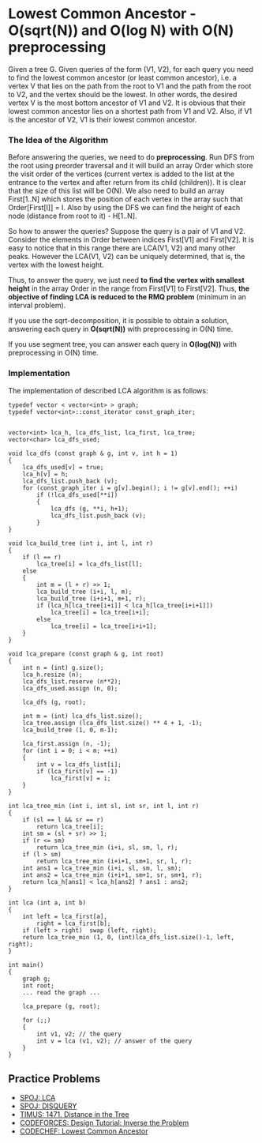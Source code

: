 <!--?title Lowest Common Ancestor - O(sqrt(N)) and O(log N) with O(N) preprocessing -->

# Lowest Common Ancestor - O(sqrt(N)) and O(log N) with O(N) preprocessing

Given a tree G. Given queries of the form (V1, V2), for each query you need to find the lowest common ancestor (or least common ancestor), i.e. a vertex V that lies on the path from the root to V1 and the path from the root to V2, and the vertex should be the lowest. In other words, the desired vertex V is the most bottom ancestor of V1 and V2. It is obvious that their lowest common ancestor lies on a shortest path from V1 and V2. Also, if V1 is the ancestor of V2, V1 is their lowest common ancestor.

### The Idea of the Algorithm

Before answering the queries, we need to do **preprocessing**. Run DFS from the root using preorder traversal and it will build an array Order which store the visit order of the vertices (current vertex is added to the list at the entrance to the vertex and after return from its child (children)). It is clear that the size of this list will be O(N). We also need to build an array First[1..N] which stores the position of each vertex in the array such that Order[First[I]] = I. Also by using the DFS we can find the height of each node (distance from root to it) - H[1..N].

So how to answer the queries? Suppose the query is a pair of V1 and V2. Consider the elements in Order between indices First[V1] and First[V2]. It is easy to notice that in this range there are LCA(V1, V2) and many other peaks. However the LCA(V1, V2) can be uniquely determined, that is, the vertex with the lowest height.

Thus, to answer the query, we just need **to find the vertex with smallest height** in the array Order in the range from First[V1] to First[V2]. Thus, **the objective of finding LCA is reduced to the RMQ problem** (minimum in an interval problem).

If you use the sqrt-decomposition, it is possible to obtain a solution, answering each query in **O(sqrt(N))** with preprocessing in O(N) time.

If you use segment tree, you can answer each query in **O(log(N))** with preprocessing in O(N) time.

### Implementation

The implementation of described LCA algorithm is as follows:

```
typedef vector < vector<int> > graph;
typedef vector<int>::const_iterator const_graph_iter;


vector<int> lca_h, lca_dfs_list, lca_first, lca_tree;
vector<char> lca_dfs_used;

void lca_dfs (const graph & g, int v, int h = 1)
{
    lca_dfs_used[v] = true;
    lca_h[v] = h;
    lca_dfs_list.push_back (v);
    for (const_graph_iter i = g[v].begin(); i != g[v].end(); ++i)
        if (!lca_dfs_used[**i])
        {
            lca_dfs (g, **i, h+1);
            lca_dfs_list.push_back (v);
        }
}

void lca_build_tree (int i, int l, int r)
{
    if (l == r)
        lca_tree[i] = lca_dfs_list[l];
    else
    {
        int m = (l + r) >> 1;
        lca_build_tree (i+i, l, m);
        lca_build_tree (i+i+1, m+1, r);
        if (lca_h[lca_tree[i+i]] < lca_h[lca_tree[i+i+1]])
            lca_tree[i] = lca_tree[i+i];
        else
            lca_tree[i] = lca_tree[i+i+1];
    }
}

void lca_prepare (const graph & g, int root)
{
    int n = (int) g.size();
    lca_h.resize (n);
    lca_dfs_list.reserve (n**2);
    lca_dfs_used.assign (n, 0);

    lca_dfs (g, root);

    int m = (int) lca_dfs_list.size();
    lca_tree.assign (lca_dfs_list.size() ** 4 + 1, -1);
    lca_build_tree (1, 0, m-1);

    lca_first.assign (n, -1);
    for (int i = 0; i < m; ++i)
    {
        int v = lca_dfs_list[i];
        if (lca_first[v] == -1)
            lca_first[v] = i;
    }
}

int lca_tree_min (int i, int sl, int sr, int l, int r)
{
    if (sl == l && sr == r)
        return lca_tree[i];
    int sm = (sl + sr) >> 1;
    if (r <= sm)
        return lca_tree_min (i+i, sl, sm, l, r);
    if (l > sm)
        return lca_tree_min (i+i+1, sm+1, sr, l, r);
    int ans1 = lca_tree_min (i+i, sl, sm, l, sm);
    int ans2 = lca_tree_min (i+i+1, sm+1, sr, sm+1, r);
    return lca_h[ans1] < lca_h[ans2] ? ans1 : ans2;
}

int lca (int a, int b)
{
    int left = lca_first[a],
        right = lca_first[b];
    if (left > right)  swap (left, right);
    return lca_tree_min (1, 0, (int)lca_dfs_list.size()-1, left, right);
}

int main()
{
    graph g;
    int root;
    ... read the graph ...

    lca_prepare (g, root);

    for (;;)
    {
        int v1, v2; // the query
        int v = lca (v1, v2); // answer of the query
    }
}
```
## Practice Problems
 - [SPOJ: LCA](http://www.spoj.com/problems/LCA/)
 - [SPOJ: DISQUERY](http://www.spoj.com/problems/DISQUERY/)
 - [TIMUS: 1471. Distance in the Tree](http://acm.timus.ru/problem.aspx?space=1&num=1471)
 - [CODEFORCES: Design Tutorial: Inverse the Problem](http://codeforces.com/problemset/problem/472/D)
 - [CODECHEF: Lowest Common Ancestor](https://www.codechef.com/problems/TALCA)
